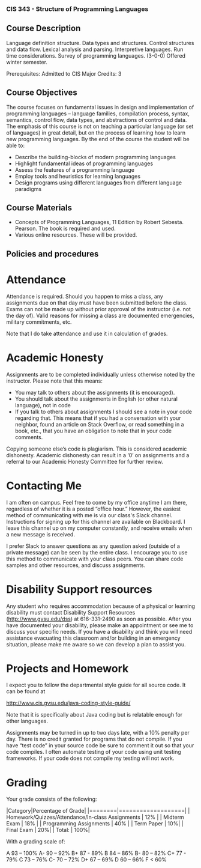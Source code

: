### CIS 343 - Structure of Programming Languages

## Course Description

Language definition structure. Data types and structures. Control structures and data flow. Lexical analysis and parsing. Interpretive languages. Run time considerations. Survey of programming languages. (3-0-0) Offered winter semester.

Prerequisites: Admitted to CIS Major
Credits: 3

## Course Objectives

The course focuses on fundamental issues in design and implementation of programming languages – language families, compilation process, syntax, semantics, control flow, data types, and abstractions of control and data. The emphasis of this course is not on teaching a particular language (or set of languages) in great detail, but on the process of learning how to learn new programming languages. By the end of the course the student will be able to:

- Describe the building-blocks of modern programming languages
- Highlight fundamental ideas of programming languages
- Assess the features of a programming language
- Employ tools and heuristics for learning languages
- Design programs using different languages from different language paradigms

## Course Materials

- Concepts of Programming Languages, 11 Edition by Robert Sebesta.  Pearson.  The book is required and used.
- Various online resources.  These will be provided.

## Policies and procedures

# Attendance

Attendance is required.  Should you happen to miss a class, any assignments due on that day must have been submitted before the class.  Exams can not be made up without prior approval of the instructor (i.e. not the day of).
Valid reasons for missing a class are documented emergencies, military commitments, etc.

Note that I do take attendance and use it in calculation of grades.

# Academic Honesty

Assignments are to be completed individually unless otherwise noted by the instructor.  Please note that this means:

- You may talk to others about the assignments (it is encouraged).
- You should talk about the assignments in English (or other natural language), not in code
- If you talk to others about assignments I should see a note in your code regarding that.  This means that if you had a conversation with your neighbor, found an article on Stack Overflow, or read something in a book, etc., that you have an obligation to note that in your code comments.

Copying someone else’s code is plagiarism.  This is considered academic dishonesty.  Academic dishonesty can result in a ‘0’ on assignments and a referral to our Academic Honesty Committee for further review.

# Contacting Me

I am often on campus.  Feel free to come by my office anytime I am there, regardless of whether it is a posted “office hour.”  However, the easiest method of communicating with me is via our class's Slack channel.  Instructions for signing up for this channel are available on Blackboard.  I leave this channel up on my computer constantly, and receive emails when a new message is received.

I prefer Slack to answer questions as any question asked (outside of a private message) can be seen by the entire class.  I encourage you to use this method to communicate with your class peers.  You can share code samples and other resources, and discuss assignments.

# Disability Support resources

Any student who requires accommodation because of a physical or learning disability must contact Disability Support Resources (http://www.gvsu.edu/dss) at 616-331-2490 as soon as possible. After you have documented your disability, please make an appointment or see me to discuss your specific needs.
If you have a disability and think you will need assistance evacuating this classroom and/or building in an emergency situation, please make me aware so we can develop a plan to assist you.

# Projects and Homework

I expect you to follow the departmental style guide for all source code.  It can be found at

http://www.cis.gvsu.edu/java-coding-style-guide/

Note that it is specifically about Java coding but is relatable enough for other languages.

Assignments may be turned in up to two days late, with a 10% penalty per day.  There is no credit granted for programs that do not compile.  If you have “test code” in your source code be sure to comment it out so that your code compiles.  I often automate testing of your code using unit testing frameworks.  If your code does not compile my testing will not work.

# Grading

Your grade consists of the following:

|Category|Percentage of Grade|
|========|===================|
| Homework/Quizzes/Attendance/In-class Assignments | 12% |
| Midterm Exam | 18% |
| Programming Assignments | 40% |
| Term Paper | 10%|
| Final Exam | 20%|
| Total: | 100%|

With a grading scale of:

A	  93 – 100%
A-	90 – 92%
B+	87 - 89%
B	  84 – 86%
B-	80 – 82%
C+	77 - 79%
C	  73 – 76%
C-	70 – 72%
D+	67 – 69%
D	  60 – 66%
F	< 60%
